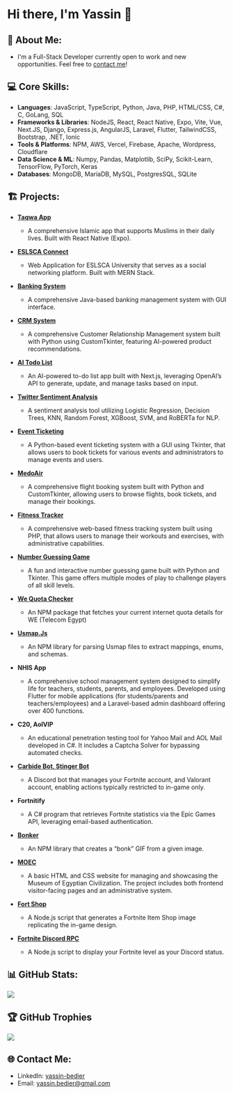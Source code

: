 # Hi there, I'm Yassin 👋

## 🌱 About Me:
- I'm a Full-Stack Developer currently open to work and new opportunities. Feel free to [contact me](#contact-me)!

## 💻 Core Skills:
- **Languages**: JavaScript, TypeScript, Python, Java, PHP, HTML/CSS, C#, C, GoLang, SQL
- **Frameworks & Libraries**: NodeJS, React, React Native, Expo, Vite, Vue, Next.JS, Django, Express.js, AngularJS, Laravel, Flutter, TailwindCSS, Bootstrap, .NET, Ionic
- **Tools & Platforms**: NPM, AWS, Vercel, Firebase, Apache, Wordpress, Cloudflare
- **Data Science & ML**: Numpy, Pandas, Matplotlib, SciPy, Scikit-Learn, TensorFlow, PyTorch, Keras
- **Databases**: MongoDB, MariaDB, MySQL, PostgresSQL, SQLite


## 🏗️ Projects:

- **[Taqwa App](https://cutt.ly/taqwaa)**
  - A comprehensive Islamic app that supports Muslims in their daily lives. Built with React Native (Expo).

- **[ESLSCA Connect](https://github.com/Im2rnado/eslsca-connect)**
  - Web Application for ESLSCA University that serves as a social networking platform. Built with MERN Stack.

- **[Banking System](https://github.com/Im2rnado/banking-system)**
  - A comprehensive Java-based banking management system with GUI interface.

- **[CRM System](https://github.com/Im2rnado/crm-system)**
  - A comprehensive Customer Relationship Management system built with Python using CustomTkinter, featuring AI-powered product recommendations.

- **[AI Todo List](https://github.com/Im2rnado/ai-todo)**
  - An AI-powered to-do list app built with Next.js, leveraging OpenAI’s API to generate, update, and manage tasks based on input.

- **[Twitter Sentiment Analysis](https://github.com/Im2rnado/twitter-sentiment-analysis)**
  - A sentiment analysis tool utilizing Logistic Regression, Decision Trees, KNN, Random Forest, XGBoost, SVM, and RoBERTa for NLP.

- **[Event Ticketing](https://github.com/Im2rnado/event-ticketing)**
  - A Python-based event ticketing system with a GUI using Tkinter, that allows users to book tickets for various events and administrators to manage events and users.

- **[MedoAir](https://github.com/Im2rnado/medoair)**
  - A comprehensive flight booking system built with Python and CustomTkinter, allowing users to browse flights, book tickets, and manage their bookings.

- **[Fitness Tracker](https://github.com/Im2rnado/medoair)**
  - A comprehensive web-based fitness tracking system built using PHP, that allows users to manage their workouts and exercises, with administrative capabilities.

- **[Number Guessing Game](https://github.com/Im2rnado/number-guessing-game)**
  - A fun and interactive number guessing game built with Python and Tkinter. This game offers multiple modes of play to challenge players of all skill levels.
 
- **[We Quota Checker](https://github.com/Im2rnado/we-quota-checker)**
  - An NPM package that fetches your current internet quota details for WE (Telecom Egypt) 

- **[Usmap.Js](https://github.com/im2rnado/Usmap.js)**
  - An NPM library for parsing Usmap files to extract mappings, enums, and schemas.

- **NHIS App**
  - A comprehensive school management system designed to simplify life for teachers, students, parents, and employees. Developed using Flutter for mobile applications (for students/parents and teachers/employees) and a Laravel-based admin dashboard offering over 400 functions.

- **C20, AolVIP**
  - An educational penetration testing tool for Yahoo Mail and AOL Mail developed in C#. It includes a Captcha Solver for bypassing automated checks.

- **[Carbide Bot, Stinger Bot](https://github.com/im2rnado/Stinger-Help)**
  - A Discord bot that manages your Fortnite account, and Valorant account, enabling actions typically restricted to in-game only.

- **Fortnitify**
  - A C# program that retrieves Fortnite statistics via the Epic Games API, leveraging email-based authentication.

- **[Bonker](https://github.com/im2rnado/Bonker.js)**
  - An NPM library that creates a “bonk” GIF from a given image.

- **[MOEC](https://github.com/Im2rnado/museum)**
  - A basic HTML and CSS website for managing and showcasing the Museum of Egyptian Civilization. The project includes both frontend visitor-facing pages and an administrative system.

- **[Fort Shop](https://github.com/Im2rnado/fitness-tracker)**
  - A Node.js script that generates a Fortnite Item Shop image replicating the in-game design.

- **[Fortnite Discord RPC](https://github.com/im2rnado/Fortnite-Discord-RPC)**
  - A Node.js script to display your Fortnite level as your Discord status.

## 📊 GitHub Stats:

![](https://github-readme-stats.vercel.app/api?username=Im2rnado&theme=dark&hide_border=false&include_all_commits=true&count_private=true)

## 🏆 GitHub Trophies

![](https://github-profile-trophy.vercel.app/?username=Im2rnado&theme=radical&no-frame=false&no-bg=true&margin-w=4)

## 🌐 Contact Me:

- LinkedIn: [yassin-bedier](https://linkedin.com/in/yassin-bedier)
- Email: yassin.bedier@gmail.com
